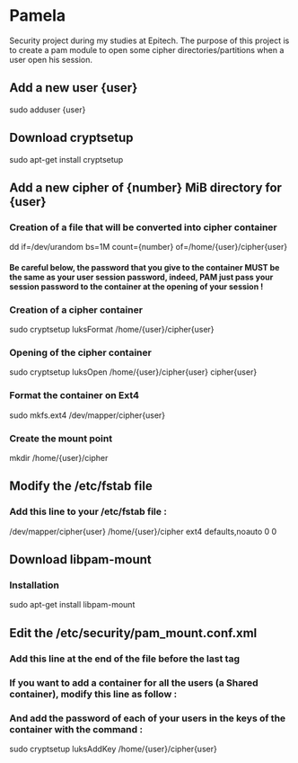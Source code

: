 # Pamela
Security project during my studies at Epitech.
The purpose of this project is to create a pam module to open some cipher directories/partitions when a user open his session.

## Add a new user {user}
sudo adduser {user}

## Download cryptsetup
sudo apt-get install cryptsetup

## Add a new cipher of {number} MiB directory for {user}
### Creation of a file that will be converted into cipher container
dd if=/dev/urandom bs=1M count={number} of=/home/{user}/cipher{user}

#### Be careful below, the password that you give to the container MUST be the same as your user session password, indeed, PAM just pass your session password to the container at the opening of your session !

### Creation of a cipher container
sudo cryptsetup luksFormat /home/{user}/cipher{user}

### Opening of the cipher container
sudo cryptsetup luksOpen /home/{user}/cipher{user} cipher{user}

### Format the container on Ext4
sudo mkfs.ext4 /dev/mapper/cipher{user}

### Create the mount point
mkdir /home/{user}/cipher

## Modify the /etc/fstab file
### Add this line to your /etc/fstab file :
/dev/mapper/cipher{user}  /home/{user}/cipher ext4  defaults,noauto 0 0

## Download libpam-mount
### Installation
sudo apt-get install libpam-mount

## Edit the /etc/security/pam_mount.conf.xml
### Add this line at the end of the file before the last tag </pam-mount>
<volume user="{user}" mountpoint="/home/{user}/cipher" path="/home/{user}/cipher{user}" fstype="crypt" />

### If you want to add a container for all the users (a Shared container), modify this line as follow :
<volume user="*" mountpoint="/home/{user}/cipher" path="/home/{user}/cipher{user}" fstype="crypt" />

### And add the password of each of your users in the keys of the container with the command :
sudo cryptsetup luksAddKey /home/{user}/cipher{user}
